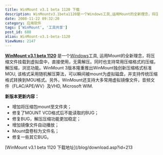 ```yaml
---
title: WinMount v3.1 beta 1120 下载
description: WinMountv3.1beta1120是一个Windows工具,运用Mount的全新理念，将压缩文件挂载到虚拟盘中，直接使用，无需解压。同时也支持常用压缩格式的压缩，解压缩，浏览功能。WinMount3版本隆重推出WinMount独创新压缩格式标准MOU,该格式采用随机解压算法，可以瞬间被mount为虚拟磁盘，并支持传统压缩格式转换到MOU格式。另外，WinMount还支持大多常用虚拟镜像文件，音频文件（FLAC/APE/WV）及VHD,MicrosoftWIM.
date: 2008-11-22 09:32:20
category: 应用软件
tags: ['WinMount', '工具共享']
post_id: 688
alias: WinMount-v3.1-beta-1120
ViewNums: 2147
---
```


**[WinMount v3.1 beta 1120](/blog/winmount-v31-beta-1120)** 是一个[Windows](/blog/deepin-litexp-windows-xp-sp3-v62)工具, 运用Mount的全新理念，将压缩文件挂载到虚拟盘中，直接使用，无需解压。同时也支持常用压缩格式的压缩，解压缩，浏览功能。WinMount 3版本隆重推出WinMount独创新压缩格式标准MOU, 该格式采用随机解压算法，可以瞬间被mount为虚拟磁盘，并支持传统压缩格式转换到MOU格式。另外，WinMount还支持大多常用虚拟镜像文件，音频文件（FLAC/APE/WV）及VHD, Microsoft WIM.

**新版本更新内容：**

* 增加将压缩包mount至文件夹；
* 修复了MOUNT VCD格式后不能读取的BUG；
* 修复BUG，解压压缩功能更加稳定；
* 增加镜像文件自动播放；
* Mount盘卷标为文件名；
* 修复一些其它BUG。

[WinMount v3.1 beta 1120 下载地址](/blog/download.asp?id=213

